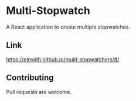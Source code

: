 # Multi-Stopwatch
A React application to create multiple stopwatches.

## Link
https://einwith.github.io/multi-stopwatchers/#/

## Contributing
Pull requests are welcome.

